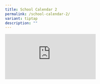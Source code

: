 ```yaml
---
title: School Calendar 2
permalink: /school-calendar-2/
variant: tiptap
description: ""
---
```

<p></p>
<p></p>
<div class="iframe-wrapper">
<iframe allowfullscreen="true" frameborder="0" src="https://calendar.google.com/calendar/embed?src=c_r06itp39ab9k33a2hlolt883c8%40group.calendar.google.com&amp;ctz=Asia%2FSingapore"></iframe>
</div>
<p></p>